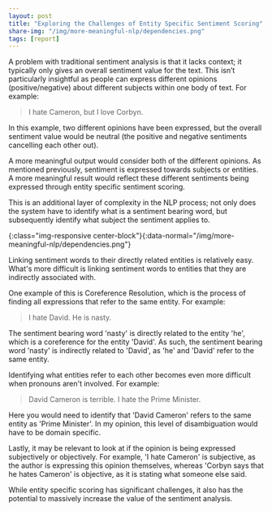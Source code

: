 ```yaml
---
layout: post
title: "Exploring the Challenges of Entity Specific Sentiment Scoring"
share-img: "/img/more-meaningful-nlp/dependencies.png"
tags: [report]
---
```


A problem with traditional sentiment analysis is that it lacks context; it typically only gives an overall sentiment value for the text. This isn’t particularly insightful as people can express different opinions (positive/negative) about different subjects within one body of text. For example:

> I hate Cameron, but I love Corbyn.

In this example, two different opinions have been expressed, but the overall sentiment value would be neutral (the positive and negative sentiments cancelling each other out).

A more meaningful output would consider both of the different opinions. As mentioned previously, sentiment is expressed towards subjects or entities. A more meaningful result would reflect these different sentiments being expressed through entity specific sentiment scoring.

This is an additional layer of complexity in the NLP process; not only does the system have to identify what is a sentiment bearing word, but subsequently identify what subject the sentiment applies to.

![](){:class="img-responsive center-block"}{:data-normal="/img/more-meaningful-nlp/dependencies.png"}

Linking sentiment words to their directly related entities is relatively easy. What's more difficult is linking sentiment words to entities that they are indirectly associated with.

One example of this is Coreference Resolution, which is the process of finding all expressions that refer to the same entity. For example:

> I hate David. He is nasty.

The sentiment bearing word 'nasty' is directly related to the entity 'he', which is a coreference for the entity 'David'. As such, the sentiment bearing word 'nasty' is indirectly related to 'David', as 'he' and 'David' refer to the same entity.

Identifying what entities refer to each other becomes even more difficult when pronouns aren't involved. For example:

> David Cameron is terrible. I hate the Prime Minister.

Here you would need to identify that 'David Cameron' refers to the same entity as 'Prime Minister'. In my opinion, this level of disambiguation would have to be domain specific.

Lastly, it may be relevant to look at if the opinion is being expressed subjectively or objectively. For example, 'I hate Cameron' is subjective, as the author is expressing this opinion themselves, whereas 'Corbyn says that he hates Cameron' is objective, as it is stating what someone else said.

While entity specific scoring has significant challenges, it also has the potential to massively increase the value of the sentiment analysis.
